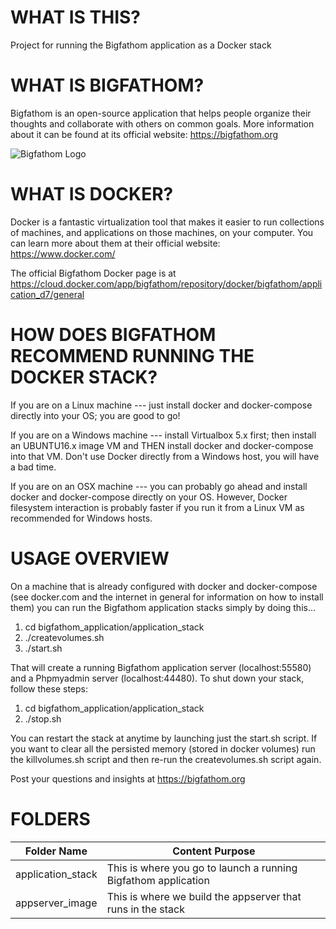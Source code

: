 WHAT IS THIS?
=============
Project for running the Bigfathom application as a Docker stack

WHAT IS BIGFATHOM?
==================
Bigfathom is an open-source application that helps people organize their thoughts
and collaborate with others on common goals.  More information about it 
can be found at its official website: https://bigfathom.org

![Bigfathom Logo](https://bigfathom.org/sites/default/files/bigfathom_arrows_logo_plus_title.png)

WHAT IS DOCKER?
===============
Docker is a fantastic virtualization tool that makes it easier to run collections
of machines, and applications on those machines, on your computer.  You can learn
more about them at their official website: https://www.docker.com/

The official Bigfathom Docker page is at https://cloud.docker.com/app/bigfathom/repository/docker/bigfathom/application_d7/general

HOW DOES BIGFATHOM RECOMMEND RUNNING THE DOCKER STACK?
======================================================
If you are on a Linux machine --- just install docker and docker-compose
directly into your OS; you are good to go!

If you are on a Windows machine --- install Virtualbox 5.x first; then install
an UBUNTU16.x image VM and THEN install docker and docker-compose into that
VM.  Don't use Docker directly from a Windows host, you will have a bad time.

If you are on an OSX machine --- you can probably go ahead and install 
docker and docker-compose directly on your OS.  However, Docker filesystem interaction
is probably faster if you run it from a Linux VM as recommended for Windows hosts. 

USAGE OVERVIEW
==============
On a machine that is already configured with docker and docker-compose (see docker.com
and the internet in general for information on how to install them) you can run the
Bigfathom application stacks simply by doing this...

1. cd bigfathom_application/application_stack
2. ./createvolumes.sh
3. ./start.sh

That will create a running Bigfathom application server (localhost:55580) and a 
Phpmyadmin server (localhost:44480).  To shut down your stack, follow these
steps:

1. cd bigfathom_application/application_stack
2. ./stop.sh

You can restart the stack at anytime by launching just the start.sh script.
If you want to clear all the persisted memory (stored in docker volumes) run
the killvolumes.sh script and then re-run the createvolumes.sh script again.

Post your questions and insights at https://bigfathom.org

FOLDERS
=======

Folder Name | Content Purpose
------------ | -------------
application_stack | This is where you go to launch a running Bigfathom application
appserver_image | This is where we build the appserver that runs in the stack